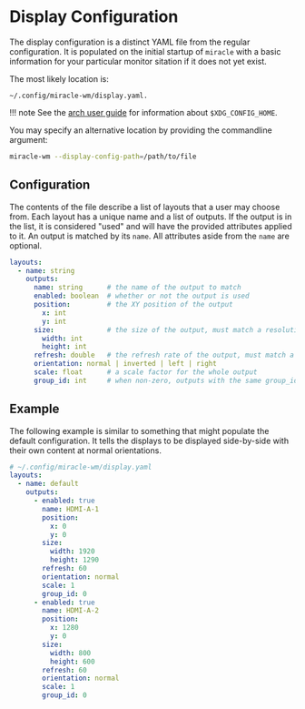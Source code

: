 # Display Configuration

The display configuration is a distinct YAML file from the regular configuration.
It is populated on the initial startup of `miracle` with a basic information for
your particular monitor sitation if it does not yet exist.

The most likely location is:

```
~/.config/miracle-wm/display.yaml.
```

!!! note
    See the [arch user guide](https://wiki.archlinux.org/title/XDG_Base_Directory) for information about `$XDG_CONFIG_HOME`.

You may specify an alternative location by providing the commandline argument:

```sh
miracle-wm --display-config-path=/path/to/file
```

## Configuration
The contents of the file describe a list of layouts that a user may choose from. Each
layout has a unique name and a list of outputs. If the output is in the list, it is
considered "used" and will have the provided attributes applied to it. An output is
matched by its `name`. All attributes aside from the `name` are optional.

```yaml
layouts:
  - name: string
    outputs:
      name: string      # the name of the output to match
      enabled: boolean  # whether or not the output is used
      position:         # the XY position of the output
        x: int
        y: int
      size:             # the size of the output, must match a resolution that the output supports, otherwise ignored
        width: int
        height: int
      refresh: double   # the refresh rate of the output, must match a valid resolution that the output supports, otherwise ignored
      orientation: normal | inverted | left | right
      scale: float      # a scale factor for the whole output
      group_id: int     # when non-zero, outputs with the same group_id will display the same content
```

## Example
The following example is similar to something that might populate the default configuration. It tells the
displays to be displayed side-by-side with their own content at normal orientations.

```yaml
# ~/.config/miracle-wm/display.yaml 
layouts:
  - name: default
    outputs:
      - enabled: true
        name: HDMI-A-1
        position:
          x: 0
          y: 0
        size:
          width: 1920
          height: 1290
        refresh: 60
        orientation: normal
        scale: 1
        group_id: 0
      - enabled: true
        name: HDMI-A-2
        position:
          x: 1280
          y: 0
        size:
          width: 800
          height: 600
        refresh: 60
        orientation: normal
        scale: 1
        group_id: 0
```
